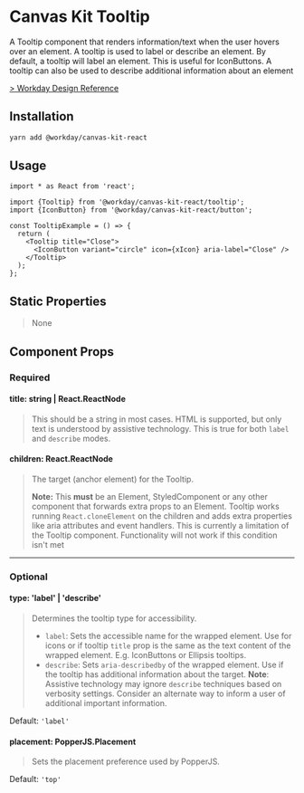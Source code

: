 # Canvas Kit Tooltip

A Tooltip component that renders information/text when the user hovers over an element. A tooltip is
used to label or describe an element. By default, a tooltip will label an element. This is useful
for IconButtons. A tooltip can also be used to describe additional information about an element

[> Workday Design Reference](https://design.workday.com/components/popups/tooltips)

## Installation

```sh
yarn add @workday/canvas-kit-react
```

## Usage

```tsx
import * as React from 'react';

import {Tooltip} from '@workday/canvas-kit-react/tooltip';
import {IconButton} from '@workday/canvas-kit-react/button';

const TooltipExample = () => {
  return (
    <Tooltip title="Close">
      <IconButton variant="circle" icon={xIcon} aria-label="Close" />
    </Tooltip>
  );
};
```

## Static Properties

> None

## Component Props

### Required

#### title: string | React.ReactNode

> This should be a string in most cases. HTML is supported, but only text is understood by assistive
> technology. This is true for both `label` and `describe` modes.

#### children: React.ReactNode

> The target (anchor element) for the Tooltip.
>
> **Note:** This **must** be an Element, StyledComponent or any other component that forwards extra
> props to an Element. Tooltip works running `React.cloneElement` on the children and adds extra
> properties like aria attributes and event handlers. This is currently a limitation of the Tooltip
> component. Functionality will not work if this condition isn't met

---

### Optional

#### type: 'label' | 'describe'

> Determines the tooltip type for accessibility.
>
> - `label`: Sets the accessible name for the wrapped element. Use for icons or if tooltip `title`
>   prop is the same as the text content of the wrapped element. E.g. IconButtons or Ellipsis
>   tooltips.
> - `describe`: Sets `aria-describedby` of the wrapped element. Use if the tooltip has additional
>   information about the target. **Note**: Assistive technology may ignore `describe` techniques
>   based on verbosity settings. Consider an alternate way to inform a user of additional important
>   information.

Default: `'label'`

#### placement: PopperJS.Placement

> Sets the placement preference used by PopperJS.

Default: `'top'`
